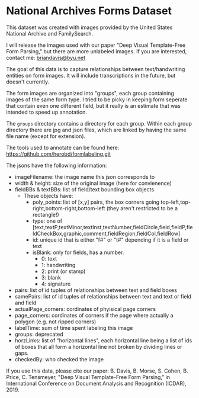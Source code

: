 # National Archives Forms Dataset

This dataset was created with images provided by the United States National Archive and FamilySearch.

I will release the images used with our paper "Deep Visual Template-Free Form Parsing," but there are more unlabeled images. If you are interested, contact me: briandavis@byu.net


The goal of this data is to capture relationships between text/handwriting entities on form images.
It will include transcriptions in the future, but doesn't currently.

The form images are organized into "groups", each group containing images of the same form type.
I tried to be picky in keeping form seperate that contain even one different field, but it really is an estimate that was intended to speed up annotation.

The `groups` directory contains a directory for each group.
Within each group directory there are jpg and json files, which are linked by having the same file name (except for extension).

The tools used to annotate can be found here: <https://github.com/herobd/formlabeling.git>

The jsons have the following information:

* imageFilename: the image name this json corresponds to
* width & height: size of the original image (here for convienence)
* fieldBBs & textBBs: list of field/text bounding box objects
  * These objects have:
    * poly_points: list of [x,y] pairs, the box corners going top-left,top-right,bottom-right,bottom-left (they aren't restricted to be a rectangle!)
    * type: one of [text,textP,textMinor,textInst,textNumber,fieldCircle,field,fieldP,fieldCheckBox,graphic,comment,fieldRegion,fieldCol,fieldRow]
    * id: unique id that is either "f#" or "t#" depending if it is a field or text
    * isBlank: only for fields, has a number.
      * 0: text
      * 1: handwriting
      * 2: print (or stamp)
      * 3: blank
      * 4: signature
* pairs: list of id tuples of relationships between text and field boxes
* samePairs: list of id tuples of relationships between text and text or field and field
* actualPage_corners: cordinates of phyisical page corners
* page_corners: cordinates of corners if the page where actually a polygon (e.g. not ripped corners)
* labelTime: sum of time spent labeling this image
* groups: deprecated
* horzLinks: list of "horizontal lines", each horizontal line being a list of ids of boxes that all form a horizontal line not broken by dividing lines or gaps.
* checkedBy: who checked the image


If you use this data, please cite our paper:
B. Davis, B. Morse, S. Cohen, B. Price, C. Tensmeyer, "Deep Visual Template-Free Form Parsing," in International Conference on Document Analysis and Recognition (ICDAR),  2019.
